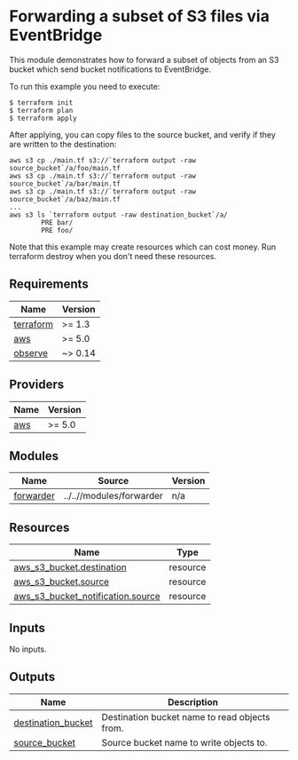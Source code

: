 # Forwarding a subset of S3 files via EventBridge

This module demonstrates how to forward a subset of objects from an S3 bucket
which send bucket notifications to EventBridge.

To run this example you need to execute:

```
$ terraform init
$ terraform plan
$ terraform apply
```

After applying, you can copy files to the source bucket, and verify if they are written to the destination:

```
aws s3 cp ./main.tf s3://`terraform output -raw source_bucket`/a/foo/main.tf
aws s3 cp ./main.tf s3://`terraform output -raw source_bucket`/a/bar/main.tf
aws s3 cp ./main.tf s3://`terraform output -raw source_bucket`/a/baz/main.tf
...
aws s3 ls `terraform output -raw destination_bucket`/a/
        PRE bar/
        PRE foo/
```

Note that this example may create resources which can cost money. Run terraform destroy when you don't need these resources.


<!-- BEGINNING OF PRE-COMMIT-TERRAFORM DOCS HOOK -->
## Requirements

| Name | Version |
|------|---------|
| <a name="requirement_terraform"></a> [terraform](#requirement\_terraform) | >= 1.3 |
| <a name="requirement_aws"></a> [aws](#requirement\_aws) | >= 5.0 |
| <a name="requirement_observe"></a> [observe](#requirement\_observe) | ~> 0.14 |

## Providers

| Name | Version |
|------|---------|
| <a name="provider_aws"></a> [aws](#provider\_aws) | >= 5.0 |

## Modules

| Name | Source | Version |
|------|--------|---------|
| <a name="module_forwarder"></a> [forwarder](#module\_forwarder) | ../..//modules/forwarder | n/a |

## Resources

| Name | Type |
|------|------|
| [aws_s3_bucket.destination](https://registry.terraform.io/providers/hashicorp/aws/latest/docs/resources/s3_bucket) | resource |
| [aws_s3_bucket.source](https://registry.terraform.io/providers/hashicorp/aws/latest/docs/resources/s3_bucket) | resource |
| [aws_s3_bucket_notification.source](https://registry.terraform.io/providers/hashicorp/aws/latest/docs/resources/s3_bucket_notification) | resource |

## Inputs

No inputs.

## Outputs

| Name | Description |
|------|-------------|
| <a name="output_destination_bucket"></a> [destination\_bucket](#output\_destination\_bucket) | Destination bucket name to read objects from. |
| <a name="output_source_bucket"></a> [source\_bucket](#output\_source\_bucket) | Source bucket name to write objects to. |
<!-- END OF PRE-COMMIT-TERRAFORM DOCS HOOK -->
